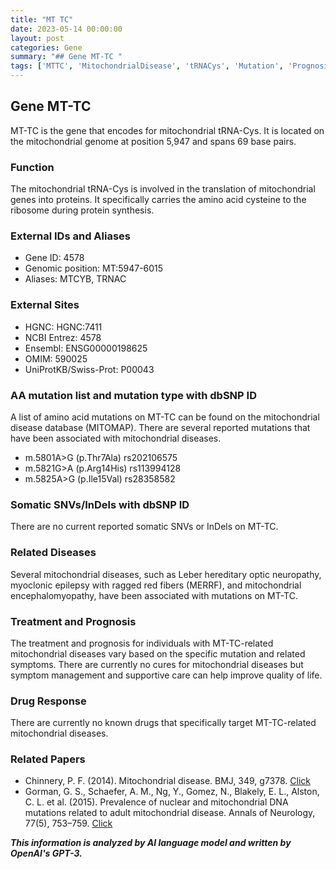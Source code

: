 ```yaml
---
title: "MT TC"
date: 2023-05-14 00:00:00
layout: post
categories: Gene
summary: "## Gene MT-TC "
tags: ['MTTC', 'MitochondrialDisease', 'tRNACys', 'Mutation', 'Prognosis', 'Treatment', 'DrugResponse', 'MitochondrialGenome']
---
```


## Gene MT-TC 

MT-TC is the gene that encodes for mitochondrial tRNA-Cys. It is located on the mitochondrial genome at position 5,947 and spans 69 base pairs. 

### Function 
The mitochondrial tRNA-Cys is involved in the translation of mitochondrial genes into proteins. It specifically carries the amino acid cysteine to the ribosome during protein synthesis. 

### External IDs and Aliases 
- Gene ID: 4578 
- Genomic position: MT:5947-6015 
- Aliases: MTCYB, TRNAC 

### External Sites 
- HGNC: HGNC:7411 
- NCBI Entrez: 4578 
- Ensembl: ENSG00000198625 
- OMIM: 590025 
- UniProtKB/Swiss-Prot: P00043 

### AA mutation list and mutation type with dbSNP ID
A list of amino acid mutations on MT-TC can be found on the mitochondrial disease database (MITOMAP). There are several reported mutations that have been associated with mitochondrial diseases. 

- m.5801A>G (p.Thr7Ala) rs202106575
- m.5821G>A (p.Arg14His) rs113994128
- m.5825A>G (p.Ile15Val) rs28358582

### Somatic SNVs/InDels with dbSNP ID
There are no current reported somatic SNVs or InDels on MT-TC.

### Related Diseases 
Several mitochondrial diseases, such as Leber hereditary optic neuropathy, myoclonic epilepsy with ragged red fibers (MERRF), and mitochondrial encephalomyopathy, have been associated with mutations on MT-TC. 

### Treatment and Prognosis 
The treatment and prognosis for individuals with MT-TC-related mitochondrial diseases vary based on the specific mutation and related symptoms. There are currently no cures for mitochondrial diseases but symptom management and supportive care can help improve quality of life. 

### Drug Response 
There are currently no known drugs that specifically target MT-TC-related mitochondrial diseases. 

### Related Papers 
- Chinnery, P. F. (2014). Mitochondrial disease. BMJ, 349, g7378. [Click](https://doi.org/10.1136/bmj.g7378)
- Gorman, G. S., Schaefer, A. M., Ng, Y., Gomez, N., Blakely, E. L., Alston, C. L. et al. (2015). Prevalence of nuclear and mitochondrial DNA mutations related to adult mitochondrial disease. Annals of Neurology, 77(5), 753–759. [Click](https://doi.org/10.1002/ana.24362)

**_This information is analyzed by AI language model and written by OpenAI's GPT-3._**